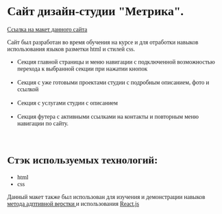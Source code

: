 
<!DOCTYPE html>
<html lang="en">
<head>
    <meta charset="UTF-8">
    <link rel="preconnect" href="https://fonts.googleapis.com">
    <link rel="preconnect" href="https://fonts.gstatic.com" crossorigin>
    <link href="https://fonts.googleapis.com/css2?family=Montserrat:ital,wght@0,100..900;1,100..900&display=swap" rel="stylesheet">
    <meta name="viewport" content="width=device-width, initial-scale=1.0">
</head>
<body style="font-family: 'Montserrat';
             font-weight: 400;">
    <h1>
        Сайт дизайн-студии "Метрика". 
    </h1>
    <div style="font-family: 'Montserrat';">
        <a href="https://www.figma.com/file/WjUv8i6TYmndKy7eCKx09y/SD-%D0%A1ode-%E2%80%94-%D0%B4%D0%B8%D0%B7%D0%B0%D0%B9%D0%BD-%D0%B8%D0%BD%D1%82%D0%B5%D1%80%D1%8C%D0%B5%D1%80%D0%B0-(Copy)?type=design&node-id=1-8&mode=design&t=DBfzCgWt1QISqJoV-0 "> 
          Ссылка на макет данного сайта</a>
    </div>
 <div>
    <p>
       Сайт был разработан во время обучения на курсе и для отработки навыков использования языков разметки html и стилей css. 
    </p>

  <ul>
    <li>
      Секция главной страницы и меню навигации с подключенной возможностью перехода к выбранной секции при нажатии кнопок
       <img src="https://github.com/kirafoxy/DS-Metrika/assets/136164233/ce74c4f4-b0d4-40c4-88a7-f629ff710410" alt="">
    </li>
  <br />
    <li>
      Секция с уже готовыми проектами студии с подробным описанием, фото и ссылкой
       <img src="https://github.com/kirafoxy/DS-Metrika/assets/136164233/b1ccd619-646c-4f5d-9723-d48b89c63148" alt="">
    </li>
    <br />
    <li>
      Секция с услугами студии с описанием
       <img src="https://github.com/kirafoxy/DS-Metrika/assets/136164233/156274af-f688-4265-815e-9829193c18a1" alt="">
    </li>
    <br />
    <li>
       Секция футера с активными ссылками на контакты и повторным меню навигации по сайту.
      <img src="https://github.com/kirafoxy/DS-Metrika/assets/136164233/3da6cf8d-475b-4ad3-91d9-9546f4599e74" alt="">
    </li>
   </ul>
<br />
  <h2 style="font-size: 24px;">
       Стэк используемых технологий: 
    </h2>
    <ul>
        <li>html</li>
        <li>css</li>
    </ul>
    <p> Данный макет также был использован для изучения и демонстрации навыков <a href="https://github.com/kirafoxy/DS-Metrika-adaptive">метода адптивной верстки </a> и использования <a href="https://github.com/kirafoxy/React-metrica">React.js</a></p>

</body>
</html>
